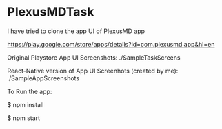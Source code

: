 # PlexusMDTask

I have tried to clone the app UI of PlexusMD app 

https://play.google.com/store/apps/details?id=com.plexusmd.app&hl=en

Original Playstore App UI Screenshots: ./SampleTaskScreens

React-Native version of App UI Screenhots (created by me): ./SampleAppScreenshots

To Run the app:

$ npm install

$ npm start
